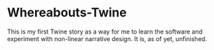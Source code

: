 # Whereabouts-Twine
This is my first Twine story as a way for me to learn the software and experiment with non-linear narrative design. It is, as of yet, unfinished.
